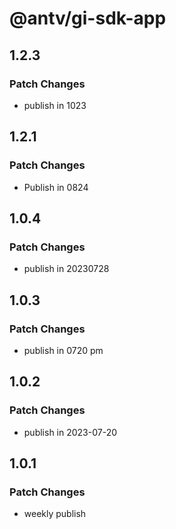 # @antv/gi-sdk-app

## 1.2.3

### Patch Changes

- publish in 1023

## 1.2.1

### Patch Changes

- Publish in 0824

## 1.0.4

### Patch Changes

- publish in 20230728

## 1.0.3

### Patch Changes

- publish in 0720 pm

## 1.0.2

### Patch Changes

- publish in 2023-07-20

## 1.0.1

### Patch Changes

- weekly publish
